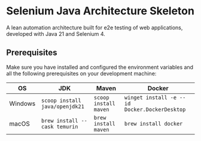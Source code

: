 # Selenium Java Architecture Skeleton

A lean automation architecture built for e2e testing of web applications, developed with Java 21 and Selenium 4.

## Prerequisites

Make sure you have installed and configured the environment variables and all the following prerequisites on your
development machine:

| OS      | JDK                            | Maven                 | Docker                                        |
|---------|--------------------------------|-----------------------|-----------------------------------------------|
| Windows | `scoop install java/openjdk21` | `scoop install maven` | `winget install -e --id Docker.DockerDesktop` |
| macOS   | `brew install --cask temurin`  | `brew install maven`  | `brew install docker`                         |

